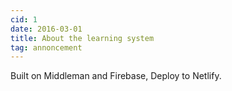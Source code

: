 ```yaml
---
cid: 1
date: 2016-03-01
title: About the learning system
tag: annoncement
---
```


Built on Middleman and Firebase, Deploy to Netlify.